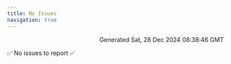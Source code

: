 ```yaml
---
title: No Issues
navigation: true
---
```


<p style="text-align:right;color:#cccs">
Generated Sat, 28 Dec 2024 08:38:46 GMT
</p>
<p>✅ No issues to report ✅</p>



